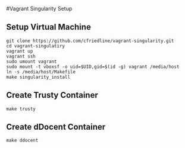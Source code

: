 #Vagrant Singularity Setup

## Setup Virtual Machine

```
git clone https://github.com/cfriedline/vagrant-singularity.git
cd vagrant-singulatiry
vagrant up
vagrant ssh
sudo umount vagrant
sudo mount -t vboxsf -o uid=$UID,gid=$(id -g) vagrant /media/host
ln -s /media/host/Makefile
make singularity_install
```

## Create Trusty Container

`make trusty`

## Create dDocent Container

`make ddocent`
